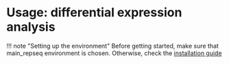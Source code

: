 # Usage: differential expression analysis 

!!! note "Setting up the environment"
    Before getting started, make sure that main_repseq environment is chosen. Otherwise, check the [installation guide](installation.md)

